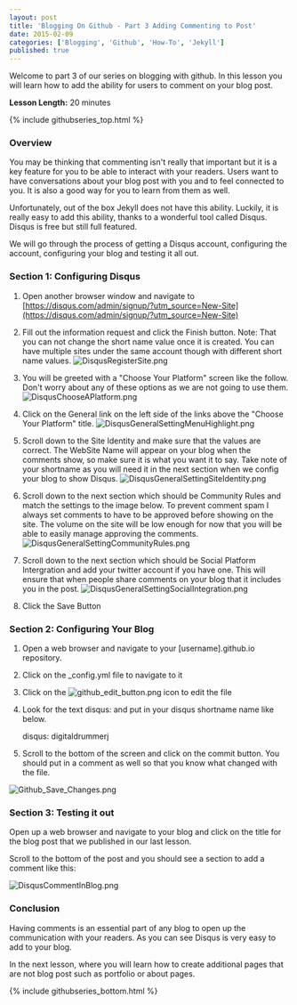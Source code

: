 ```yaml
---
layout: post
title: 'Blogging On Github - Part 3 Adding Commenting to Post'
date: 2015-02-09
categories: ['Blogging', 'Github', 'How-To', 'Jekyll']
published: true
---
```

Welcome to part 3 of our series on blogging with github.  In this lesson you will learn how to add the ability for users to comment on your blog post.

**Lesson Length:** 20 minutes

{% include githubseries_top.html %}

### Overview

You may be thinking that commenting isn't really that important but it is a key feature for you to be able to interact with your readers.  Users want to have conversations about your blog post with you and to feel connected to you.   It is also a good way for you to learn from them as well.  

Unfortunately, out of the box Jekyll does not have this  ability.   Luckily, it is really easy to add this ability, thanks to a wonderful tool called Disqus.  Disqus is free but still full featured.

 We will go through the process of getting a Disqus account, configuring  the account,  configuring your blog and testing it all out.

### Section 1:  Configuring Disqus

1. Open another browser window and navigate to [https://disqus.com/admin/signup/?utm_source=New-Site](https://disqus.com/admin/signup/?utm_source=New-Site)

2. Fill out the information request and click the Finish button.  Note: That you can not change the short name value once it is created.  You can have multiple sites under the same account though with different short name values.
![DisqusRegisterSite.png]({{site.url}}/images/DisqusRegisterSite.png)

3. You will be greeted with a "Choose Your Platform" screen like the follow.  Don't worry about any of these options as we are not going to use them.
![DisqusChooseAPlatform.png]({{site.url}}/images/DisqusChooseAPlatform.png)

4. Click on the General link on the left side of the links above the "Choose Your Platform" title.
![DisqusGeneralSettingMenuHighlight.png]({{site.url}}/images/DisqusGeneralSettingMenuHighlight.png)

5. Scroll down to the Site Identity and make sure that the values are correct.  The WebSite Name will appear on your blog when the comments show, so make sure it is what you want it to say.  Take note of your shortname as you will need it in the next section when we config your blog to show Disqus.
![DisqusGeneralSettingSiteIdentity.png]({{site.url}}/images/DisqusGeneralSettingSiteIdentity.png)

6. Scroll down to the next section which should be Community Rules and match the settings to the image below.  To prevent comment spam I always set comments to have to be approved before showing on the site.  The volume on the site will be low enough for now that you will be able to easily manage approving the comments.
![DisqusGeneralSettingCommunityRules.png]({{site.url}}/images/DisqusGeneralSettingCommunityRules.png)

7. Scroll down to the next section which should be Social Platform Intergration and add your twitter account if you have one.  This will ensure that when people share comments on your blog that it includes you in the post.
![DisqusGeneralSettingSocialIntegration.png]({{site.url}}/images/DisqusGeneralSettingSocialIntegration.png)

8.  Click the Save Button

### Section 2: Configuring Your Blog

1. Open a web browser and navigate to your [username].github.io repository. 
2. Click on the _config.yml file to navigate to it 
3. Click on the ![github_edit_button.png]({{site.url}}/images/github_edit_button.png) icon to edit the file
4. Look for the text disqus: and put in your disqus shortname name like below.

	disqus: digitaldrummerj
	
5. Scroll to the bottom of the screen and click on the commit button.  You should put in a comment as well so that you know what changed with the file.

![Github_Save_Changes.png]({{site.url}}/images/Github_Save_Changes.png)


###  Section 3: Testing it out

Open up a web browser and navigate to your blog and click on the title for the blog post that we published in our last lesson.

Scroll to the bottom of the post and you should see a section to add a comment like this:

![DisqusCommentInBlog.png]({{site.url}}/images/DisqusCommentInBlog.png)

### Conclusion

Having comments is an essential part of any blog to open up the communication with your readers.  As you can see Disqus is very easy to add to your blog.


In the next lesson, where you will learn how to create additional pages that are not blog post such as portfolio or about pages.

{% include githubseries_bottom.html %}